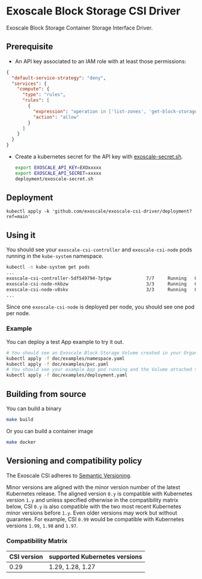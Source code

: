 # Exoscale Block Storage CSI Driver

Exoscale Block Storage Container Storage Interface Driver.

## Prerequisite

* An API key associated to an IAM role with at least those permissions:
``` json
{
  "default-service-strategy": "deny",
  "services": {
    "compute": {
      "type": "rules",
      "rules": [
        {
          "expression": "operation in ['list-zones', 'get-block-storage-volume', 'list-block-storage-volumes', 'create-block-storage-volume', 'delete-block-storage-volume', 'attach-block-storage-volume-to-instance', 'detach-block-storage-volume', 'update-block-storage-volume-labels', 'resize-block-storage-volume', 'get-block-storage-snapshot', 'list-block-storage-snapshots', 'create-block-storage-snapshot', 'delete-block-storage-snapshot']",
          "action": "allow"
        }
      ]
    }
  }
}
```

* Create a kubernetes secret for the API key with [exoscale-secret.sh](./deployment/exoscale-secret.sh).
    ```Bash
    export EXOSCALE_API_KEY=EXOxxxxx
    export EXOSCALE_API_SECRET=xxxxx
    deployment/exoscale-secret.sh
    ```

## Deployment

```
kubectl apply -k 'github.com/exoscale/exoscale-csi-driver/deployment?ref=main'
```

## Using it

You should see your `exoscale-csi-controller` and `exoscale-csi-node` pods running in the `kube-system` namespace.
```Bash
kubectl -n kube-system get pods
...
exoscale-csi-controller-5df549794-7ptgw             7/7     Running   0          5d1h
exoscale-csi-node-nkbzw                             3/3     Running   0          5d1h
exoscale-csi-node-v8skv                             3/3     Running   0          5d1h
...
```

Since one `exoscale-csi-node` is deployed per node, you should see one pod per node.

### Example

You can deploy a test App example to try it out.
```Bash
# You should see an Exoscale Block Storage Volume created in your Organization.
kubectl apply -f doc/examples/namespace.yaml
kubectl apply -f doc/examples/pvc.yaml
# You should see your example App pod running and the Volume attached to one of your nodes.
kubectl apply -f doc/examples/deployment.yaml
```

## Building from source

You can build a binary
```Bash
make build
```

Or you can build a container image
```Bash
make docker
```

## Versioning and compatibility policy

The Exoscale CSI adheres to [Semantic Versioning](https://semver.org/).

Minor versions are aligned with the minor version number of the latest Kubernetes release.
The aligned version `0.y` is compatible with Kubernetes version `1.y` and unless specified otherwise in the compatibility matrix below, CSI `0.y` is also compatible with the two most recent Kubernetes minor versions before `1.y`. Even older versions may work but without guarantee.
For example, CSI `0.99` would be compatible with Kubernetes versions `1.99`, `1.98` and `1.97`.

### Compatibility Matrix

| CSI version | supported Kubernetes versions |
|-------------|-------------------------------|
| 0.29        | 1.29, 1.28, 1.27              |
